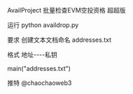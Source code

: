 AvailProject 批量检查EVM空投资格 超超版

运行 python availdrop.py

要求 创建文本文档命名 addresses.txt

格式 地址----私钥

main("addresses.txt")

推特 @chaochaoweb3
